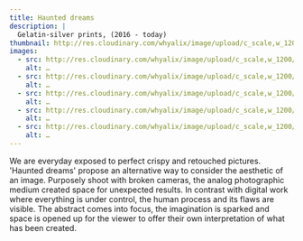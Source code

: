 ```yaml
---
title: Haunted dreams
description: |
  Gelatin-silver prints, (2016 - today) 
thumbnail: http://res.cloudinary.com/whyalix/image/upload/c_scale,w_1200/v1510518654/alixlucas/haunted-dreams/007-1.jpg
images:
  - src: http://res.cloudinary.com/whyalix/image/upload/c_scale,w_1200/v1510518654/alixlucas/haunted-dreams/007-1.jpg
    alt: …
  - src: http://res.cloudinary.com/whyalix/image/upload/c_scale,w_1200/v1510518684/alixlucas/haunted-dreams/008.jpg
    alt: …
  - src: http://res.cloudinary.com/whyalix/image/upload/c_scale,w_1200/v1510518770/alixlucas/haunted-dreams/010.jpg
    alt: …
  - src: http://res.cloudinary.com/whyalix/image/upload/c_scale,w_1200/v1510518771/alixlucas/haunted-dreams/011.jpg
    alt: …
  - src: http://res.cloudinary.com/whyalix/image/upload/c_scale,w_1200/v1510518754/alixlucas/haunted-dreams/012.jpg
    alt: …
---
```

We are everyday exposed to perfect crispy and retouched pictures. 
'Haunted dreams' propose an alternative way to consider the aesthetic of an image. Purposely shoot with broken cameras, the analog photographic medium created space for unexpected results. 
In contrast with digital work where everything is under control, the human process and its flaws are visible.
The abstract comes into focus, the imagination is sparked and space is opened up for the viewer to offer their own interpretation of what has been created.
